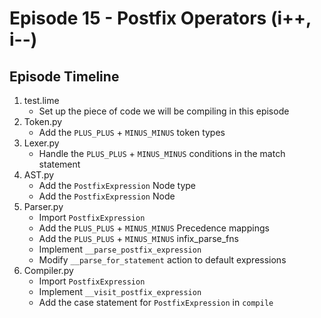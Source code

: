 # Episode 15 - Postfix Operators (i++, i--)

## Episode Timeline
1. test.lime
    - Set up the piece of code we will be compiling in this episode
2. Token.py
    - Add the `PLUS_PLUS` + `MINUS_MINUS` token types
3. Lexer.py
    - Handle the `PLUS_PLUS` + `MINUS_MINUS` conditions in the match statement
4. AST.py
    - Add the `PostfixExpression` Node type
    - Add the `PostfixExpression` Node
5. Parser.py
    - Import `PostfixExpression`
    - Add the `PLUS_PLUS` + `MINUS_MINUS` Precedence mappings
    - Add the `PLUS_PLUS` + `MINUS_MINUS` infix_parse_fns
    - Implement `__parse_postfix_expression`
    - Modify `__parse_for_statement` action to default expressions
6. Compiler.py
    - Import `PostfixExpression`
    - Implement `__visit_postfix_expression`
    - Add the case statement for `PostfixExpression` in `compile`
